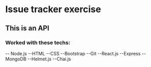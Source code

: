# Issue tracker exercise

## This is an API

### Worked with these techs:

-- Node.js
--HTML
--CSS
--Bootstrap
--Git
--React.js
--Express
--MongoDB
--Helmet.js
--Chai.js
